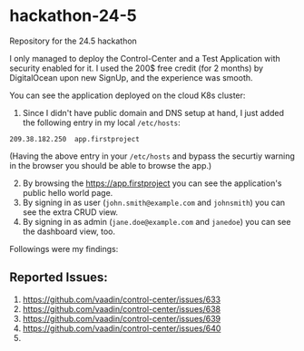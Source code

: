 # hackathon-24-5
Repository for the 24.5 hackathon

I only managed to deploy the Control-Center and a Test Application with security enabled for it.
I used the 200$ free credit (for 2 months) by DigitalOcean upon new SignUp, and the experience
was smooth. 

You can see the application deployed on the cloud K8s cluster:

1. Since I didn't have public domain and DNS setup at hand, I just added the following entry in
my local `/etc/hosts`:
```
209.38.182.250  app.firstproject
```
(Having the above entry in your `/etc/hosts` and bypass the securtiy warning in the browser you
should be able to browse the app.)

2. By browsing the https://app.firstproject you can see the application's public hello world page.
3. By signing in as user (`john.smith@example.com` and `johnsmith`) you can see the extra CRUD view. 
4. By signing in as admin (`jane.doe@example.com` and `janedoe`) you can see the dashboard view, too.

Followings were my findings:

## Reported Issues:
1. https://github.com/vaadin/control-center/issues/633
2. https://github.com/vaadin/control-center/issues/638
3. https://github.com/vaadin/control-center/issues/639
4. https://github.com/vaadin/control-center/issues/640
5. 
